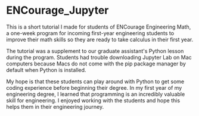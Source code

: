 # ENCourage_Jupyter
This is a short tutorial I made for students of ENCourage Engineering Math, a one-week program for incoming first-year engineering students to improve their math skills so they are ready to take calculus in their first year.  

The tutorial was a supplement to our graduate assistant's Python lesson during the program. Students had trouble downloading Jupyter Lab on Mac computers because Macs do not come with the pip package manager by default when Python is installed.  

My hope is that these students can play around with Python to get some coding experience before beginning their degree. In my first year of my engineering degree, I learned that programming is an incredibly valuable skill for engineering. I enjoyed working with the students and hope this helps them in their engineering journey.
